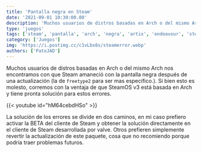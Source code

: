 ```yaml
---
title: 'Pantalla negra en Steam'
date: '2021-09-01 10:30:00.00'
description: 'Muchos usuarios de distros basadas en Arch o del mismo Arch nos encontramos con que Steam amaneció con la pantalla negra después de una actualización...'
type: 'juegos'
tags: ['steam', 'pantalla', 'arch', 'negra', 'artix', 'endeavour', 'steamos']
category: ['Juegos']
img: 'https://i.postimg.cc/c1vLbx8s/steamerror.webp'
authors: ['PatoJAD']
---
```


Muchos usuarios de distros basadas en Arch o del mismo Arch nos encontramos con que Steam amaneció con la pantalla negra después de una actualización (la de `freetype2` para ser mas especifico.). Si bien esto es molesto, corremos con la ventaja de que SteamOS v3 está basada en Arch y tiene pronta solución para estos errores.

{{< youtube id="hM64cebdHSo" >}}

La solución de los errores se divide en dos caminos, en mi caso prefiero activar la BETA del cliente de Steam y obtener la solución directamente en el cliente de Steam desarrollada por valve. Otros prefieren simplemente revertir la actualización de este paquete, cosa que no recomiendo porque podría traer problemas futuros.
